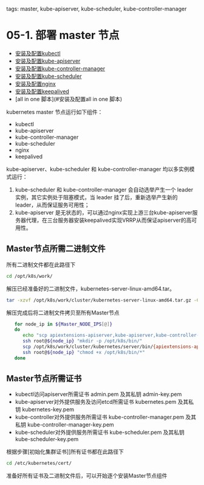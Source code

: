 tags: master, kube-apiserver, kube-scheduler, kube-controller-manager

# 05-1. 部署 master 节点

<!-- TOC -->

- [安装及配置kubectl](#安装及配置kubectl)
- [安装及配置kube-apiserver](#安装及配置kube-apiserver)
- [安装及配置kube-controller-manager](#安装及配置kube-controller-manager)
- [安装及配置kube-scheduler](#安装及配置kube-scheduler)
- [安装及配置nginx](#安装及配置nginx)
- [安装及配置keepalived](#安装及配置keepalived)
- [all in one 脚本](#安装及配置all in one 脚本)


<!-- /TOC -->

kubernetes master 节点运行如下组件：
+ kubectl
+ kube-apiserver
+ kube-controller-manager
+ kube-scheduler
+ nginx
+ keepalived

kube-apiserver、kube-scheduler 和 kube-controller-manager 均以多实例模式运行：
1. kube-scheduler 和 kube-controller-manager 会自动选举产生一个 leader 实例，其它实例处于阻塞模式，当 leader 挂了后，重新选举产生新的 leader，从而保证服务可用性；
2. kube-apiserver 是无状态的，可以通过nginx实现上游三台kube-apiserver服务器代理，在三台服务器安装keepalived实现VRRP从而保证apiserver的高可用性。


## Master节点所需二进制文件
所有二进制文件都在此路径下
``` bash
cd /opt/k8s/work/
```
解压已经准备好的二进制文件，kubernetes-server-linux-amd64.tar。
``` bash
tar -xzvf /opt/k8s/work/cluster/kubernetes-server-linux-amd64.tar.gz -C /opt/k8s/work/cluster/
```
解压完成后将二进制文件拷贝至所有Master节点
``` bash
   for node_ip in ${Master_NODE_IPS[@]}
   do
      echo "scp apiextensions-apiserver,kube-apiserver,kube-controller-manager,kube-scheduler,kubeadm,kubectl,mounter ----> master node:${node_ip}"
      ssh root@${node_ip} "mkdir -p /opt/k8s/bin/"
      scp /opt/k8s/work/cluster/kubernetes/server/bin/{apiextensions-apiserver,kube-apiserver,kube-controller-manager,kube-scheduler,kubeadm,kubectl,mounter} root@${node_ip}:/opt/k8s/bin/
      ssh root@${node_ip} "chmod +x /opt/k8s/bin/*"
   done
```

## Master节点所需证书

+ kubectl访问apiserver所需证书 admin.pem 及其私钥 admin-key.pem
+ kube-apiserver对外提供服务及访问etcd所需证书 kubernetes.pem 及其私钥 kubernetes-key.pem
+ kube-controller对外提供服务所需证书 kube-controller-manager.pem 及其私钥 kube-controller-manager-key.pem
+ kube-scheduler对外提供服务所需证书 kube-scheduler.pem 及其私钥 kube-scheduler-key.pem

根据步骤[初始化集群证书]]所有证书都在此路径下
``` bash
cd /etc/kubernetes/cert/
```

准备好所有证书及二进制文件后，可以开始逐个安装Master节点组件

